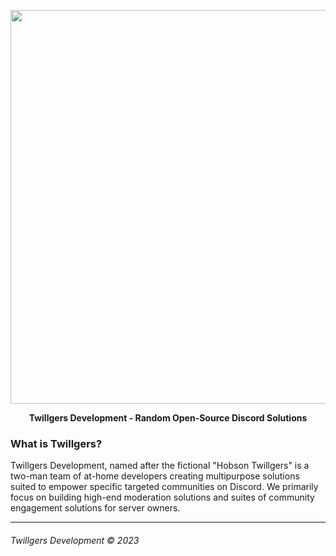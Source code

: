 <div>
  <p align="center">
      <img src="https://i.imgur.com/VHCh3VQ.png" width="630"/>
  <p align="center">
    <b> Twillgers Development - Random Open-Source Discord Solutions </b>
  </p>
</div>

### What is Twillgers?

Twillgers Development, named after the fictional "Hobson Twillgers" is a two-man
team of at-home developers creating multipurpose solutions suited to empower
specific targeted communities on Discord. We primarily focus on building high-end
moderation solutions and suites of community engagement solutions for server
owners.

---

###### Twillgers Development © 2023
